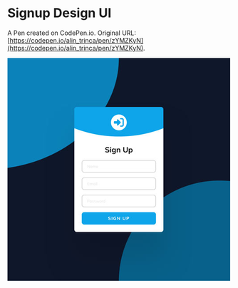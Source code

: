# Signup Design UI

A Pen created on CodePen.io. Original URL: [https://codepen.io/alin_trinca/pen/zYMZKyN](https://codepen.io/alin_trinca/pen/zYMZKyN).

![Signup Design UI Screenshot](signup-ui-design.jpg)
